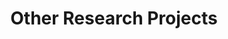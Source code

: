 ---
# An instance of the Portfolio widget.
# Documentation: https://wowchemy.com/docs/page-builder/
widget: projects

# This file represents a page section.
headless: true

# Order that this section appears on the page.
weight: 65

title: Other Research Projects
subtitle: ''

content:
  # Page type to display. E.g. project.
  page_type: project

#   # Default filter index (e.g. 0 corresponds to the first `filter_button` instance below).
#   filter_default: 0

#   # Filter toolbar (optional).
#   # Add or remove as many filters (`filter_button` instances) as you like.
#   # To show all items, set `tag` to "*".
#   # To filter by a specific tag, set `tag` to an existing tag name.
#   # To remove the toolbar, delete the entire `filter_button` block.
#   filter_button:
#     - name: All
#       tag: '*'
#     - name: Deep Learning
#       tag: Deep Learning
#     - name: Other
#       tag: Demo

design:
  # Choose how many columns the section has. Valid values: '1' or '2'.
  columns: '2'

  # Toggle between the various page layout types.
  #   1 = List
  #   2 = Compact
  #   3 = Card
  #   5 = Showcase
  view: showcase

  # For Showcase view, flip alternate rows?
  flip_alt_rows: false
---
